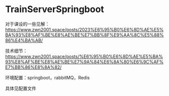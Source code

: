 # TrainServerSpringboot

对于课设的一些见解：https://www.zwn2001.space/posts/2023%E6%95%B0%E6%8D%AE%E5%BA%93%E8%AF%BE%E8%AE%BE%E7%BB%8F%E9%AA%8C%E5%88%86%E4%BA%AB/

技术细节：https://www.zwn2001.space/posts/%E6%95%B0%E6%8D%AE%E5%BA%93%E8%AF%BE%E8%AE%BE%E7%9A%84%E6%8A%80%E6%9C%AF%E7%BB%86%E8%8A%82/

环境配置：springboot，rabbitMQ，Redis

具体见配置文件
